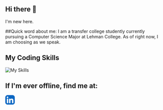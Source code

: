 ## Hi there 👋
I'm new here.

##Quick word about me:
I am a transfer college studently currently pursuing a Computer Science Major at Lehman College. As of right now, I am choosing as we speak.

<!--
**EuniceA-tech8/EuniceA-tech8** is a ✨ _special_ ✨ repository because its `README.md` (this file) appears on your GitHub profile.

Here are some ideas to get you started:

- 🔭 I’m currently working on ...
- 🌱 I’m currently learning ...
- 👯 I’m looking to collaborate on ...
- 🤔 I’m looking for help with ...
- 💬 Ask me about ...
- 📫 How to reach me: ...
- 😄 Pronouns: ...
- ⚡ Fun fact: ...
--> 
## My Coding Skills
![My Skills](https://skillicons.dev/icons?i=py,java,nodejs,anaconda,instagram,js,vscode,react)

## If I'm ever offline, find me at:
<a href = "https://www.linkedin.com/in/eunice-adu-agyei"/><img src = "https://github.com/tandpfun/skill-icons/raw/main/icons/LinkedIn.svg" height = "30" />


